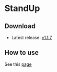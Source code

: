# StandUp

## Download
* Latest release: [v1.1.7](./apks/kr.ac.kaist.iclab.standup-v1.1.7-debug.apk)

## How to use
See this [page](https://docs.google.com/presentation/d/1WIrMrLpLYE8SFCe-cz-f87Y4TjB_TCkaI8Ae2W8DgB0/edit?usp=sharing)